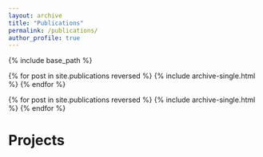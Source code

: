 ```yaml
---
layout: archive
title: "Publications"
permalink: /publications/
author_profile: true
---
```


{% include base_path %}

{% for post in site.publications reversed %}
  {% include archive-single.html %}
{% endfor %}

{% for post in site.publications reversed %}
  {% include archive-single.html %}
{% endfor %}

# Projects
